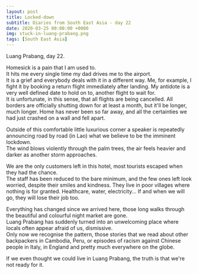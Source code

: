 ```yaml
---
layout: post
title: Locked-down
subtitle: Diaries from South East Asia - day 22
date: 2020-03-25 00:00:00 +0000
img: stuck-in-luang-prabang.png
tags: [South East Asia]
---
```


Luang Prabang, day 22.

Homesick is a pain that I am used to.  
It hits me every single time my dad drives me to the airport.  
It is a grief and everybody deals with it in a different way.
Me, for example, I fight it by booking a return flight immediately after landing.
My antidote is a very well defined date to hold on to, another flight to wait for.  
It is unfortunate, in this sense, that all flights are being cancelled.
All borders are officially shutting down for at least a month, but it'll be longer, much longer.
Home has never been so far away, and all the certainties we had just crashed on a wall and fell apart.

Outside of this comfortable little luxurious corner a speaker is repeatedly announcing road by road (in Lao)
what we believe to be the imminent lockdown.  
The wind blows violently through the palm trees, the air feels heavier and darker as another storm approaches.

We are the only customers left in this hotel, most tourists escaped when they had the chance.  
The staff has been reduced to the bare minimum, and the few ones left look worried, despite their smiles and kindness.
They live in poor villages where nothing is for granted. Healthcare, water, electricity...
If and when we will go, they will lose their job too.

Everything has changed since we arrived here,
those long walks through the beautiful and colourful night market are gone.  
Luang Prabang has suddenly turned into an unwelcoming place where locals often appear afraid of us, dismissive.  
Only now we recognise the pattern, those stories that we read about other backpackers in Cambodia, Peru,
or episodes of racism against Chinese people in Italy, in England and pretty much everywhere on the globe.

If we even thought we could live in Luang Prabang, the truth is that we're not ready for it.
